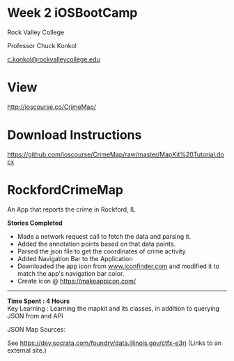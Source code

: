# Week 2 iOSBootCamp
Rock Valley College

Professor Chuck Konkol

c.konkol@rockvalleycollege.edu

# View
http://ioscourse.co/CrimeMap/

# Download Instructions 
https://github.com/ioscourse/CrimeMap/raw/master/MapKit%20Tutorial.docx

# RockfordCrimeMap
An App that reports the crime in Rockford, IL  

**Stories Completed**  
* Made a network request call to fetch the data and parsing it.   
* Added the annotation points based on that data points.  
* Parsed the json file to get the coordinates of crime activity  
* Added Navigation Bar to the Application
* Downloaded the app icon from www.iconfinder.com and modified it to match the app's navigation bar color. 
* Create icon @ https://makeappicon.com/

----------------   
**Time Spent : 4 Hours**  
Key Learning : Learning the mapkit and its classes, in addition to querying JSON from and API

JSON Map Sources:

See https://dev.socrata.com/foundry/data.illinois.gov/ctfx-e3rj (Links to an external site.)

